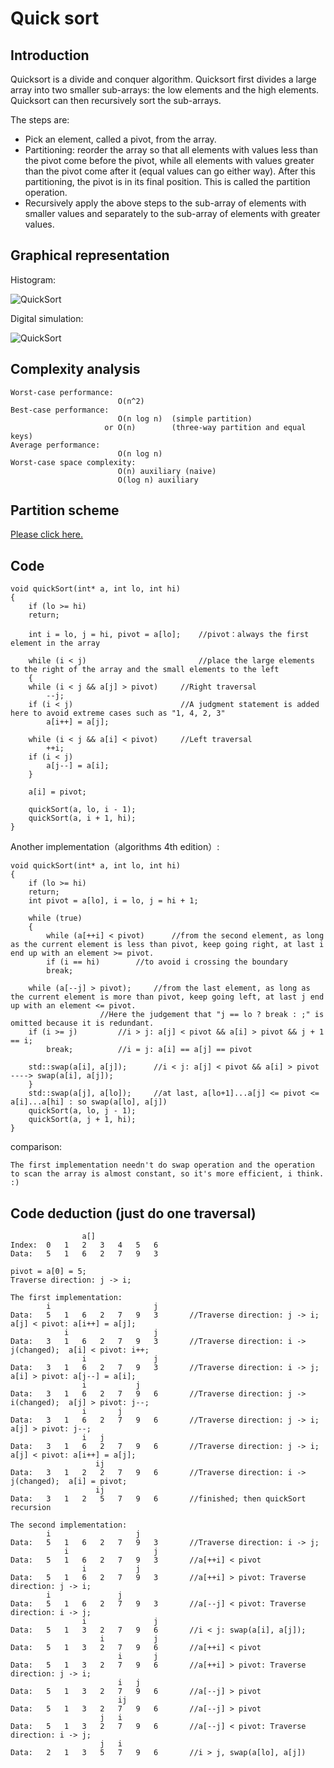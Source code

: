 # Quick sort
## Introduction

Quicksort is a divide and conquer algorithm. Quicksort first divides a large array into two smaller sub-arrays: the low elements and the high elements. Quicksort can then recursively sort the sub-arrays.

The steps are:
* Pick an element, called a pivot, from the array.
* Partitioning: reorder the array so that all elements with values less than the pivot come before the pivot, while all elements with values greater than the pivot come after it (equal values can go either way). After this partitioning, the pivot is in its final position. This is called the partition operation.
* Recursively apply the above steps to the sub-array of elements with smaller values and separately to the sub-array of elements with greater values.

## Graphical representation

Histogram:

![QuickSort](https://github.com/ToyoBai/Algorithm/blob/master/Sorting%20Algorithm/Sorting%20Algorithm%20Image/QuickSort1.gif?raw=true "QuickSort")

Digital simulation:

![QuickSort](https://github.com/ToyoBai/Algorithm/blob/master/Sorting%20Algorithm/Sorting%20Algorithm%20Image/QuickSort2.png?raw=true "QuickSort")

## Complexity analysis
    Worst-case performance:
                            O(n^2)
    Best-case performance:
                            O(n log n)  (simple partition)
                         or O(n)        (three-way partition and equal keys)
    Average performance:
                            O(n log n)
    Worst-case space complexity:
                            O(n) auxiliary (naive)
                            O(log n) auxiliary
## Partition scheme
[Please click here.](https://en.wikipedia.org/wiki/Quicksort "wikipedia")
        
## Code
	void quickSort(int* a, int lo, int hi)
	{
	    if (lo >= hi)
		return;
			
	    int i = lo, j = hi, pivot = a[lo];    //pivot：always the first element in the array

	    while (i < j)                         //place the large elements to the right of the array and the small elements to the left
	    {
		while (i < j && a[j] > pivot)     //Right traversal
		    --j;
		if (i < j)                        //A judgment statement is added here to avoid extreme cases such as "1, 4, 2, 3"
		    a[i++] = a[j];

		while (i < j && a[i] < pivot)     //Left traversal
		    ++i;
		if (i < j)
		    a[j--] = a[i];
	    }

	    a[i] = pivot;

	    quickSort(a, lo, i - 1);
	    quickSort(a, i + 1, hi);
	}	
Another implementation（algorithms 4th edition）:

	void quickSort(int* a, int lo, int hi)
	{
	    if (lo >= hi) 
		return;
	    int pivot = a[lo], i = lo, j = hi + 1;

	    while (true)
	    {	
	        while (a[++i] < pivot)		//from the second element, as long as the current element is less than pivot, keep going right, at last i end up with an element >= pivot.
		    if (i == hi)		//to avoid i crossing the boundary
			break;

		while (a[--j] > pivot);		//from the last element, as long as the current element is more than pivot, keep going left, at last j end up with an element <= pivot. 
						//Here the judgement that "j == lo ? break : ;" is omitted because it is redundant.
		if (i >= j)			//i > j: a[j] < pivot && a[i] > pivot && j + 1 == i;
		    break;			//i = j: a[i] == a[j] == pivot

		std::swap(a[i], a[j]);		//i < j: a[j] < pivot && a[i] > pivot ----> swap(a[i], a[j]);
	    }
	    std::swap(a[j], a[lo]);		//at last, a[lo+1]...a[j] <= pivot <= a[i]...a[hi] : so swap(a[lo], a[j])
	    quickSort(a, lo, j - 1);
	    quickSort(a, j + 1, hi);
	}
comparison:

	The first implementation needn't do swap operation and the operation to scan the array is almost constant, so it's more efficient, i think. :)
	
## Code deduction (just do one traversal)
                    a[]
    Index:  0   1   2   3   4   5   6
    Data:   5   1   6   2   7   9   3
     
    pivot = a[0] = 5;   
    Traverse direction: j -> i;
    
	The first implementation:
            i                       j
    Data:   5   1   6   2   7   9   3       //Traverse direction: j -> i;		a[j] < pivot: a[i++] = a[j];  
                i                   j
    Data:   3   1   6   2   7   9   3       //Traverse direction: i -> j(changed);	a[i] < pivot: i++;
                    i               j
    Data:   3   1   6   2   7   9   3       //Traverse direction: i -> j;		a[i] > pivot: a[j--] = a[i];
                    i           j
    Data:   3   1   6   2   7   9   6       //Traverse direction: j -> i(changed);	a[j] > pivot: j--;
                    i       j
    Data:   3   1   6   2   7   9   6       //Traverse direction: j -> i;		a[j] > pivot: j--;
                    i   j
    Data:   3   1   6   2   7   9   6       //Traverse direction: j -> i;		a[j] < pivot: a[i++] = a[j];
                       ij
    Data:   3   1   2   2   7   9   6       //Traverse direction: i -> j(changed);	a[i] = pivot;
                       ij
    Data:   3   1   2   5   7   9   6       //finished; then quickSort recursion
	
	The second implementation:
	    	i	          	    j
    Data:   5   1   6   2   7   9   3		//Traverse direction: i -> j;	
	            i	          	    j
    Data:   5   1   6   2   7   9   3		//a[++i] < pivot
                    i		    j
    Data:   5   1   6   2   7   9   3		//a[++i] > pivot: Traverse direction: j -> i;
			i               j
    Data:   5   1   6   2   7   9   3		//a[--j] < pivot: Traverse direction: i -> j;
	                i               j
    Data:   5   1   3   2   7   9   6		//i < j: swap(a[i], a[j]);
	                    i           j
    Data:   5   1   3   2   7   9   6		//a[++i] < pivot
	                        i       j
    Data:   5   1   3   2   7   9   6		//a[++i] > pivot: Traverse direction: j -> i;
	                        i   j
    Data:   5   1   3   2   7   9   6		//a[--j] > pivot
	                        ij
    Data:   5   1   3   2   7   9   6		//a[--j] > pivot
	                    j   i
    Data:   5   1   3   2   7   9   6		//a[--j] < pivot: Traverse direction: i -> j;
	                    j   i
    Data:   2   1   3   5   7   9   6		//i > j, swap(a[lo], a[j])
